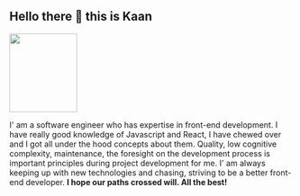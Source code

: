 <h2>Hello there 👋 this is Kaan</h2>
<img src="https://user-images.githubusercontent.com/42271504/178856089-77061b5d-8fc2-4312-b373-c08cd606a50e.png" width=120px  height=140px>

<p>I' am a software engineer who has expertise in front-end development. I have really good knowledge of Javascript and React, I have chewed over and I got all under the hood concepts about them. Quality, low cognitive complexity, maintenance,
the foresight on the development process is important principles during project development for me. I' am always keeping up with new technologies and chasing, striving to be a better front-end developer. <strong>I hope our paths crossed will. All the best!</strong>  </p>

<!--




**kaanbayram/kaanbayram** is a ✨ _special_ ✨ repository because its `README.md` (this file) appears on your GitHub profile.

Here are some ideas to get you started:

- 🔭 I’m currently working on ...
- 🌱 I’m currently learning ...
- 👯 I’m looking to collaborate on ...
- 🤔 I’m looking for help with ...
- 💬 Ask me about ...
- 📫 How to reach me: ...
- 😄 Pronouns: ...
- ⚡ Fun fact: ...
-->

